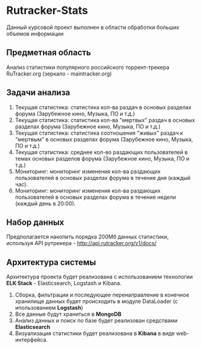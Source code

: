 # Rutracker-Stats

Данный курсовой проект выполнен в области обработки больших объемов информации

## Предметная область
Анализ статистики популярного российского торрент-трекера RuTracker.org (зеркало - maintracker.org)

## Задачи анализа
1. Текущая статистика: статистика кол-ва раздач в основых разделах форума (Зарубежное кино, Музыка, ПО и т.д.)
2. Текущая статистика: статистика кол-ва "мертвых" раздач в основых разделах форума (Зарубежное кино, Музыка, ПО и т.д.)
3. Текущая статистика: статистика соотношения "живых" раздач к "мертвым" в основых разделах форума (Зарубежное кино, Музыка, ПО и т.д.)
4. Текущая статистика: среднее кол-во раздающих пользователей в темах основых разделов форума (Зарубежное кино, Музыка, ПО и т.д.)
5. Мониторинг: мониторинг изменения кол-ва раздающих пользователей в основых разделах форума в течение дня (каждый час).
6. Мониторинг: мониторинг изменения кол-ва раздающих пользователей в основых разделах форума в течение недели (каждый день в 20:00).

## Набор данных
Предполагается накопить порядка 200Мб данных статистики, используя API рутрекера - http://api.rutracker.org/v1/docs/ 

## Архитектура системы
Архитектура проекта будет реализована с использованием технологии <b>ELK Stack</b> - Elasticsearch, Logstash и Kibana.

1. Сборка, фильтрации и последующее перенаправление в конечное хранилище данных будет происходить в модуле DataLoader (с ипользованием <b>Logstash</b>)
2. Все данные будут храниться в <b>MongoDB</b>
3. Анализ данных и поиск по базе будет реализован средствами <b>Elasticsearch</b>
4. Визуализация статистики будет реализована в <b>Kibana</b> в виде web-интерфейса.
